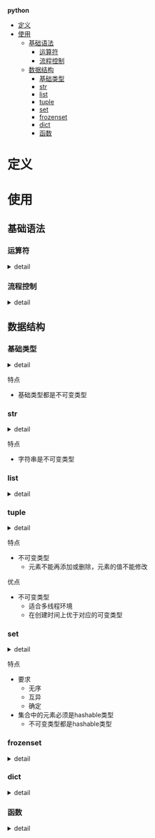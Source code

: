**python**
- [定义](#定义)
- [使用](#使用)
  - [基础语法](#基础语法)
    - [运算符](#运算符)
    - [流程控制](#流程控制)
  - [数据结构](#数据结构)
    - [基础类型](#基础类型)
    - [str](#str)
    - [list](#list)
    - [tuple](#tuple)
    - [set](#set)
    - [frozenset](#frozenset)
    - [dict](#dict)
    - [函数](#函数)

# 定义 #

# 使用 #
## 基础语法 ##
### 运算符 ###
<details>
<summary>detail</summary>

```
- 算术运算符  
  `+、-、*、/、//、%、**`
- 比较运算符  
  `>、>=、<、<=、==、!=`
- 逻辑运算符  
  `and、or、not`
- 位运算符  
  `&、｜、～、^、>>、<<`
- 成员运算符  
  `is、is not、in、not in`
- 赋值运算符  
  `=、:=`
```
</details>

### 流程控制 ###
<details>
<summary>detail</summary>

```
- 分支结构
  if condition :
  elif condition :
  else :

  match variable :  # python3.10
    case value :
    case _ :    
- 循环结构
  for value in list:
  while condition:
  
  continue 、break
  终止外层循环 使用变量标志
```
</details>

## 数据结构 ##
### 基础类型 ###
<details>
<summary>detail</summary>

```
print(0b100)            # 二进制整数
print(0o100)            # 八进制整数
print(100)              # 十进制整数
print(0x100)            # 十六进制整数
print(123.456)          # 数学写法
print(1.23456e2)        # 科学计数法
print('hello world')    # 字符串
print(True)             # bool
print(False)            # bool
```
</details>

特点  
- 基础类型都是不可变类型

### str ###
<details>
<summary>detail</summary>

```
- 定义
  s1 = 'hello, world!'
  s2 = "你好，世界"
  s3 = '''hello,    # 多行注释
  wonderful
  world!'''
- 转义 & 原始字符串
  a = r'a\r\nb'
- 使用
  - len  # 获取字符串长度
  - capitalize  # 字符串首字母大写
  - title  # 字符串每个单词首字母大写
  - upper  # 字符串转大写
  - lower  # 字符串转小写
  - find  # 找不到指定的字符串会返回-1
  - index  # 找不到指定的字符串会引发ValueError错误
  - rfind  # 逆向查找
  - rindex # 逆向查找
  - startswith  # 以某个字符串开头
  - endswith  # 以某个字符串结尾
  - isdigit  # 字符串是不是完全由数字构成的
  - isalpha  # 字符串是不是完全由字母构成的
  - isalnum  # 字符串是不是由字母和数字构成的
  - center  # 居中
  - ljust  # 左对齐
  - rjust  # 右对齐
  - zfill  # 左侧补零
  - %  # 格式化
  - format  # 格式化
  - f'  # 格式化
  - strip  # 修剪掉左右两端指定字符
  - lstrip
  - rstrip
  - replace  # 用新的内容替换字符串中指定的内容
  - split  # 字符串拆分
  - join  # 字符串合并
  - encode  # 编码
  - decode  # 解码
```
</details>

特点  
- 字符串是不可变类型  

### list ###
<details>
<summary>detail</summary>

```
- 定义
  - 字面量
    a = [1, 'a', True]
    b = a[start:end:stride] # 开始、结束、跨度
  - 函数
    c = list('hello world')
  - 生成式
    d = [i ** 2 for i in range(10)]
- 使用
  - append
  - insert
  - remove  # 删除第一个, 要删除的元素并不在列表中，会引发ValueError
  - pop
  - clear
  - index
  - count
  - sort
  - reverse
```
</details>

### tuple ###
<details>
<summary>detail</summary>

```
- 定义
  a = (1, 'a', True)
- 打包&解包
  a = 1, 'a', True, 100
  b, *c, d = a
- tuple & list互相转化
  fruit = ['apple', 'banana', 'orange']
  a = tuple(fruit)
  b = list(a)
```
</details>

特点  
- 不可变类型  
  - 元素不能再添加或删除，元素的值不能修改  
 
优点  
- 不可变类型  
  - 适合多线程环境  
  - 在创建时间上优于对应的可变类型  

### set ###
<details>
<summary>detail</summary>

```
-定义
  - 字面量
    a = {1, 2, 3}
  - 函数
    b = set('hello')
    c = set([1, 2, 3])
  - 生成式
    d = {num for num in range(1, 20) if num % 3 == 0 or num % 7 == 0}
- 使用
  - &  交集
  - |  并集
  - ～  差集
  - ^  对称差
  - == !=  相等
  - < <=  真子集|子集
  - > >=  真超集｜超集
  - issubset  子集
  - issuperset  超集
  - add  # 添加元素
  - remove # 删除元素，不存在报KeyError错误
  - discard  # 删除元素
  - clear  # 清空元素
  - isdisjoint  # 判断两个集合有没有相同的元素，如果没有相同元素，该方法返回True
```
</details>

特点
- 要求
  - 无序
  - 互异
  - 确定  
- 集合中的元素必须是hashable类型
  - 不可变类型都是hashable类型

### frozenset ###
<details>
<summary>detail</summary>

```
- 定义
  a = frozenset({1, 3, 5, 7})
```
</details>

### dict ###
<details>
<summary>detail</summary>

```
- 定义
  - 字面量
    a = {'name': '王大锤'}
  - 函数
    b = dict(name='王大锤')
  - 生成式
    c = {x: x ** 3 for x in range(1, 6)}
- 使用
  - []  # 通过索引运算获取字典中的值时，如指定的键没有在字典中，将会引发KeyError异常
  - get  # get方法在字典中没有指定的键时不会产生异常，而是返回None或指定的默认值
  - keys  # 获取字典中所有的键
  - values  # 获取字典中所有的值
  - items  # 获取字典中的键值对
  - update  # 合并两个字典
  - |   # 合并两个字典
  - pop  # 如果字典中不存在指定的键，会引发KeyError错误
  - popitem  # 用来移除字典中的最后一个键值对，并以元组的形式返回
  - clear  # 清除数据
  - del  # 删除元素  如果指定的键索引不到对应的值，会引发KeyError错误
```
</details>

### 函数 ###
<details>
<summary>detail</summary>

```
定义  
def functionName(arg1, arg2):
    return 'hello'

参数  
- 位置参数
  def add(a, b, c):
      return a + b + c  
  add(1, 2, 3)
  - / 设置强制位置参数
- 关键字参数  
  def add(a, b, c):
      return a + b + c  
  add(b=1, a=2, c=3)
  - * 设置命名关键字参数
- 默认参数
  def add(a, b = 0, c = 0):
      return a + b + c  
  - 带默认值的参数必须放在不带默认值的参数之后
- 可变参数
  - *args  通过元祖接收
  - **kwargs  通过字典接收
高阶函数
一个函数作为其他函数的参数或返回值

lambda(匿名函数)
- 定义
  lambda n: n % 2 == 0

偏函数
指固定函数的某些参数，生成一个新的函数
- 定义
  int2 = functools.partial(int, base=2)
  print(int('1001'))    # 1001

常见函数
- filter  筛选数据
- map  转换数据
- sorted  排序数据  # 新生成一个列表
- all 检查可迭代对象(如列表、元组、集合)中的所有元素是否都为True
- functools.reduce  累积计算
```
</details>



